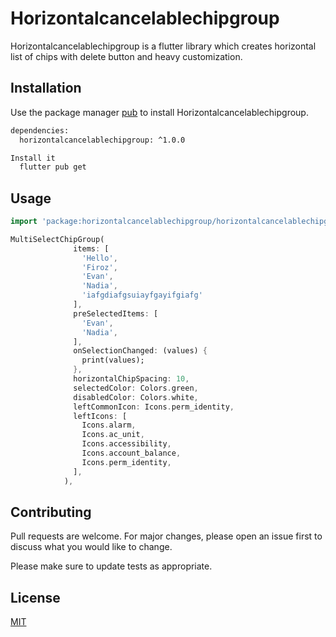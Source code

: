 # Horizontalcancelablechipgroup

Horizontalcancelablechipgroup is a flutter library which creates horizontal list of chips with delete button and heavy customization.

## Installation

Use the package manager [pub](https://pub.dev) to install Horizontalcancelablechipgroup.

```bash
dependencies:
  horizontalcancelablechipgroup: ^1.0.0
```
```bash
Install it
  flutter pub get
```

## Usage

```dart
import 'package:horizontalcancelablechipgroup/horizontalcancelablechipgroup.dart';

MultiSelectChipGroup(
              items: [
                'Hello',
                'Firoz',
                'Evan',
                'Nadia',
                'iafgdiafgsuiayfgayifgiafg'
              ],
              preSelectedItems: [
                'Evan',
                'Nadia',
              ],
              onSelectionChanged: (values) {
                print(values);
              },
              horizontalChipSpacing: 10,
              selectedColor: Colors.green,
              disabledColor: Colors.white,
              leftCommonIcon: Icons.perm_identity,
              leftIcons: [
                Icons.alarm,
                Icons.ac_unit,
                Icons.accessibility,
                Icons.account_balance,
                Icons.perm_identity,
              ],
            ),
```

## Contributing
Pull requests are welcome. For major changes, please open an issue first to discuss what you would like to change.

Please make sure to update tests as appropriate.

## License
[MIT](https://choosealicense.com/licenses/mit/)